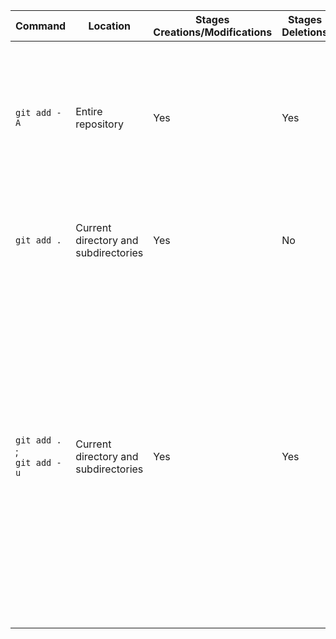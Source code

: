   

| Command                        | Location                             | Stages Creations/Modifications | Stages Deletions | Explanation                                                                                                                                                                                                                                                                                                                                           |
| ------------------------------ | ------------------------------------ | ------------------------------ | ---------------- | ----------------------------------------------------------------------------------------------------------------------------------------------------------------------------------------------------------------------------------------------------------------------------------------------------------------------------------------------------- |
| `git add -A`                   | Entire repository                    | Yes                            | Yes              | Stages all new files, modifications, and deletions across all of the repository, regardless of location.<br><br>Namesake: -A is short for --all                                                                                                                                                                                                       |
| `git add .`                    | Current directory and subdirectories | Yes                            | No               | Stages new files and modifications in the current directory and its subdirectories.                                                                                                                                                                                                                                                                   |
| `git add .` ;<br> `git add -u` | Current directory and subdirectories | Yes                            | Yes              | First, `git add .` stages new files and modifications. Then, `git add -u` (update) stages modifications and deletions in the current directory and subdirectories.<br><br>Namesake:<br>The --update flag stages both modifications and deletions because those are files that have been part of the repository's commit history that you're updating. |